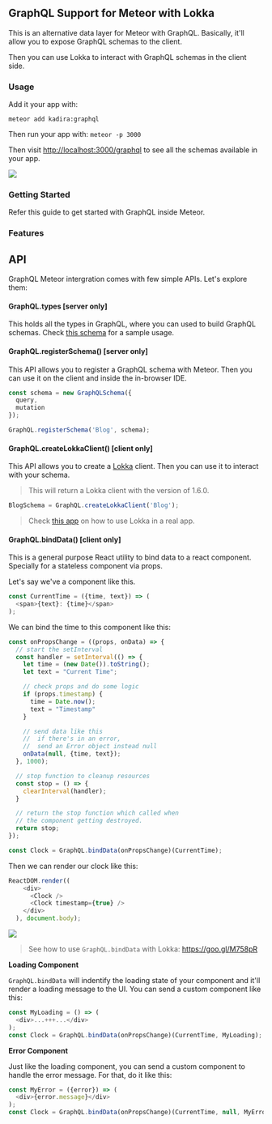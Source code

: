 ## GraphQL Support for Meteor with Lokka 

This is an alternative data layer for Meteor with GraphQL. Basically, it'll allow you to expose GraphQL schemas to the client.

Then you can use Lokka to interact with GraphQL schemas in the client side.

### Usage

Add it your app with:

```
meteor add kadira:graphql
```

Then run your app with: `meteor -p 3000`

Then visit <http://localhost:3000/graphql> to see all the schemas available in your app.

![](https://cldup.com/NspE-q_fzY.png)

### Getting Started

Refer this guide to get started with GraphQL inside Meteor.

### Features

## API

GraphQL Meteor intergration comes with few simple APIs. Let's explore them:

#### GraphQL.types [server only]

This holds all the types in GraphQL, where you can used to build GraphQL schemas. Check [this schema](https://goo.gl/2ppifr) for a sample usage.

#### GraphQL.registerSchema() [server only]

This API allows you to register a GraphQL schema with Meteor. Then you can use it on the client and inside the in-browser IDE.

```js
const schema = new GraphQLSchema({
  query,
  mutation
});

GraphQL.registerSchema('Blog', schema);
```

#### GraphQL.createLokkaClient() [client only]

This API allows you to create a [Lokka](https://github.com/kadirahq/lokka) client. Then you can use it to interact with your schema.

> This will return a Lokka client with the version of 1.6.0.

```js
BlogSchema = GraphQL.createLokkaClient('Blog');
```

> Check [this app](https://goo.gl/pZB1WT) on how to use Lokka in a real app.

#### GraphQL.bindData() [client only]

This is a general purpose React utility to bind data to a react component. Specially for a stateless component via props.

Let's say we've a component like this.

```js
const CurrentTime = ({time, text}) => (
  <span>{text}: {time}</span>
);
```

We can bind the time to this component like this:

```js
const onPropsChange = ((props, onData) => {
  // start the setInterval
  const handler = setInterval(() => {
    let time = (new Date()).toString();
    let text = "Current Time";

    // check props and do some logic
    if (props.timestamp) {
      time = Date.now();
      text = "Timestamp"
    }

    // send data like this
    //  if there's in an error, 
    //  send an Error object instead null
    onData(null, {time, text});
  }, 1000);

  // stop function to cleanup resources
  const stop = () => {
    clearInterval(handler);
  }

  // return the stop function which called when 
  // the component getting destroyed.
  return stop;
});

const Clock = GraphQL.bindData(onPropsChange)(CurrentTime);
```

Then we can render our clock like this:

```js
ReactDOM.render((
    <div>
      <Clock /> 
      <Clock timestamp={true} />
    </div>
  ), document.body);
```

![](https://cldup.com/5vOf1Te3YB.gif)

> See how to use `GraphQL.bindData` with Lokka: <https://goo.gl/M758pR>

**Loading Component**

`GraphQL.bindData` will indentify the loading state of your component and it'll render a loading message to the UI. You can send a custom component like this:

```js
const MyLoading = () => (
  <div>...+++...</div>
);
const Clock = GraphQL.bindData(onPropsChange)(CurrentTime, MyLoading);
```

**Error Component**

Just like the loading component, you can send a custom component to handle the error message. For that, do it like this:

```js
const MyError = ({error}) => (
  <div>{error.message}</div>
);
const Clock = GraphQL.bindData(onPropsChange)(CurrentTime, null, MyError);
```
